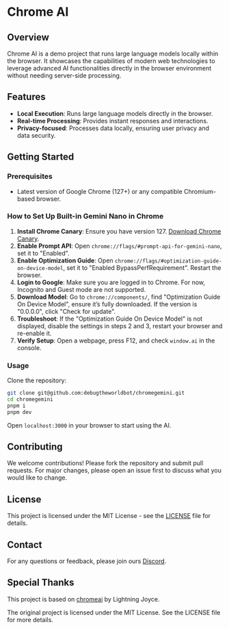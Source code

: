 # Chrome AI

## Overview

Chrome AI is a demo project that runs large language models locally within the browser. It showcases the capabilities of modern web technologies to leverage advanced AI functionalities directly in the browser environment without needing server-side processing.

## Features

- **Local Execution**: Runs large language models directly in the browser.
- **Real-time Processing**: Provides instant responses and interactions.
- **Privacy-focused**: Processes data locally, ensuring user privacy and data security.

## Getting Started

### Prerequisites

- Latest version of Google Chrome (127+) or any compatible Chromium-based browser.

### How to Set Up Built-in Gemini Nano in Chrome

1. **Install Chrome Canary**: Ensure you have version 127. [Download Chrome Canary](https://google.com/chrome/canary/).
2. **Enable Prompt API**: Open `chrome://flags/#prompt-api-for-gemini-nano`, set it to "Enabled".
3. **Enable Optimization Guide**: Open `chrome://flags/#optimization-guide-on-device-model`, set it to "Enabled BypassPerfRequirement". Restart the browser.
4. **Login to Google**: Make sure you are logged in to Chrome. For now, Incognito and Guest mode are not supported.
5. **Download Model**: Go to `chrome://components/`, find "Optimization Guide On Device Model", ensure it’s fully downloaded. If the version is "0.0.0.0", click "Check for update".
6. **Troubleshoot**: If the "Optimization Guide On Device Model" is not displayed, disable the settings in steps 2 and 3, restart your browser and re-enable it.
7. **Verify Setup**: Open a webpage, press F12, and check `window.ai` in the console.

### Usage

Clone the repository:

```bash
git clone git@github.com:debugtheworldbot/chromegemini.git
cd chromegemini
pnpm i
pnpm dev
```

Open `localhost:3000` in your browser to start using the AI.

## Contributing

We welcome contributions! Please fork the repository and submit pull requests. For major changes, please open an issue first to discuss what you would like to change.

## License

This project is licensed under the MIT License - see the [LICENSE](LICENSE) file for details.

## Contact

For any questions or feedback, please join ours [Discord](https://discord.gg/ekDRmufC).

## Special Thanks

This project is based on [chromeai](https://github.com/lightning-joyce/chromeai) by Lightning Joyce.

The original project is licensed under the MIT License. See the LICENSE file for more details.
